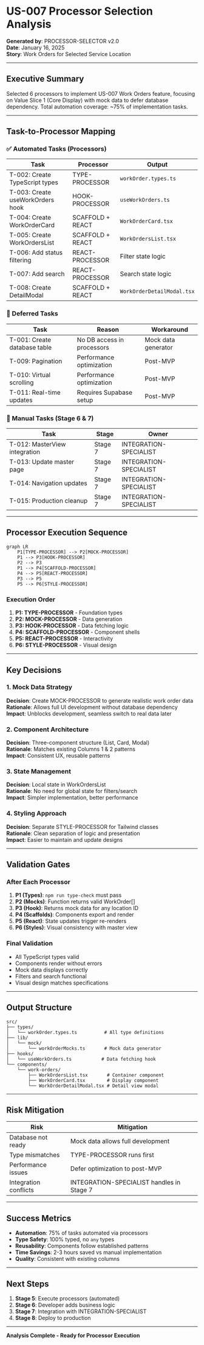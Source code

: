 # US-007 Processor Selection Analysis

**Generated by**: PROCESSOR-SELECTOR v2.0  
**Date**: January 16, 2025  
**Story**: Work Orders for Selected Service Location

---

## Executive Summary

Selected 6 processors to implement US-007 Work Orders feature, focusing on Value Slice 1 (Core Display) with mock data to defer database dependency. Total automation coverage: ~75% of implementation tasks.

---

## Task-to-Processor Mapping

### ✅ Automated Tasks (Processors)

| Task                             | Processor        | Output                     |
| -------------------------------- | ---------------- | -------------------------- |
| T-002: Create TypeScript types   | TYPE-PROCESSOR   | `workOrder.types.ts`       |
| T-003: Create useWorkOrders hook | HOOK-PROCESSOR   | `useWorkOrders.ts`         |
| T-004: Create WorkOrderCard      | SCAFFOLD + REACT | `WorkOrderCard.tsx`        |
| T-005: Create WorkOrdersList     | SCAFFOLD + REACT | `WorkOrdersList.tsx`       |
| T-006: Add status filtering      | REACT-PROCESSOR  | Filter state logic         |
| T-007: Add search                | REACT-PROCESSOR  | Search state logic         |
| T-008: Create DetailModal        | SCAFFOLD + REACT | `WorkOrderDetailModal.tsx` |

### 🔄 Deferred Tasks

| Task                         | Reason                     | Workaround          |
| ---------------------------- | -------------------------- | ------------------- |
| T-001: Create database table | No DB access in processors | Mock data generator |
| T-009: Pagination            | Performance optimization   | Post-MVP            |
| T-010: Virtual scrolling     | Performance optimization   | Post-MVP            |
| T-011: Real-time updates     | Requires Supabase setup    | Post-MVP            |

### 🔧 Manual Tasks (Stage 6 & 7)

| Task                          | Stage   | Owner                  |
| ----------------------------- | ------- | ---------------------- |
| T-012: MasterView integration | Stage 7 | INTEGRATION-SPECIALIST |
| T-013: Update master page     | Stage 7 | INTEGRATION-SPECIALIST |
| T-014: Navigation updates     | Stage 7 | INTEGRATION-SPECIALIST |
| T-015: Production cleanup     | Stage 7 | INTEGRATION-SPECIALIST |

---

## Processor Execution Sequence

```mermaid
graph LR
    P1[TYPE-PROCESSOR] --> P2[MOCK-PROCESSOR]
    P1 --> P3[HOOK-PROCESSOR]
    P2 --> P3
    P1 --> P4[SCAFFOLD-PROCESSOR]
    P4 --> P5[REACT-PROCESSOR]
    P3 --> P5
    P5 --> P6[STYLE-PROCESSOR]
```

### Execution Order

1. **P1: TYPE-PROCESSOR** - Foundation types
2. **P2: MOCK-PROCESSOR** - Data generation
3. **P3: HOOK-PROCESSOR** - Data fetching logic
4. **P4: SCAFFOLD-PROCESSOR** - Component shells
5. **P5: REACT-PROCESSOR** - Interactivity
6. **P6: STYLE-PROCESSOR** - Visual design

---

## Key Decisions

### 1. Mock Data Strategy

**Decision**: Create MOCK-PROCESSOR to generate realistic work order data  
**Rationale**: Allows full UI development without database dependency  
**Impact**: Unblocks development, seamless switch to real data later

### 2. Component Architecture

**Decision**: Three-component structure (List, Card, Modal)  
**Rationale**: Matches existing Columns 1 & 2 patterns  
**Impact**: Consistent UX, reusable patterns

### 3. State Management

**Decision**: Local state in WorkOrdersList  
**Rationale**: No need for global state for filters/search  
**Impact**: Simpler implementation, better performance

### 4. Styling Approach

**Decision**: Separate STYLE-PROCESSOR for Tailwind classes  
**Rationale**: Clean separation of logic and presentation  
**Impact**: Easier to maintain and update designs

---

## Validation Gates

### After Each Processor

1. **P1 (Types)**: `npm run type-check` must pass
2. **P2 (Mocks)**: Function returns valid WorkOrder[]
3. **P3 (Hook)**: Returns mock data for any location ID
4. **P4 (Scaffolds)**: Components export and render
5. **P5 (React)**: State updates trigger re-renders
6. **P6 (Styles)**: Visual consistency with master view

### Final Validation

- All TypeScript types valid
- Components render without errors
- Mock data displays correctly
- Filters and search functional
- Visual design matches specifications

---

## Output Structure

```
src/
├── types/
│   └── workOrder.types.ts          # All type definitions
├── lib/
│   └── mock/
│       └── workOrderMocks.ts       # Mock data generator
├── hooks/
│   └── useWorkOrders.ts           # Data fetching hook
└── components/
    └── work-orders/
        ├── WorkOrdersList.tsx       # Container component
        ├── WorkOrderCard.tsx        # Display component
        └── WorkOrderDetailModal.tsx # Detail view modal
```

---

## Risk Mitigation

| Risk                  | Mitigation                                |
| --------------------- | ----------------------------------------- |
| Database not ready    | Mock data allows full development         |
| Type mismatches       | TYPE-PROCESSOR runs first                 |
| Performance issues    | Defer optimization to post-MVP            |
| Integration conflicts | INTEGRATION-SPECIALIST handles in Stage 7 |

---

## Success Metrics

- **Automation**: 75% of tasks automated via processors
- **Type Safety**: 100% typed, no `any` types
- **Reusability**: Components follow established patterns
- **Time Savings**: 2-3 hours saved vs manual implementation
- **Quality**: Consistent with existing columns

---

## Next Steps

1. **Stage 5**: Execute processors (automated)
2. **Stage 6**: Developer adds business logic
3. **Stage 7**: Integration with INTEGRATION-SPECIALIST
4. **Stage 8**: Deploy to production

---

**Analysis Complete - Ready for Processor Execution**
